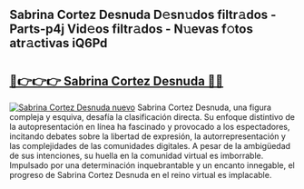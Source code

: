 ## Sabrina Cortez Desnuda D𝚎sn𝚞dos filtr𝚊dos - Parts-p4j Vid𝚎os filtr𝚊dos - N𝚞evas f𝚘tos atr𝚊ctivas iQ6Pd

# <h2><a href="http://mb5bkve.tromn.icu/?c=Sabrina+Cortez+Desnuda">🔗👉👉👉 Sabrina Cortez Desnuda 🔗🔗</a></h2>

[![Sabrina Cortez Desnuda nuevo](https://i.imgur.com/pEAQMta.gif)](http://mb5bkve.tromn.icu/?c=Sabrina+Cortez+Desnuda)
Sabrina Cortez Desnuda, una figura compleja y esquiva, desafía la clasificación directa. Su enfoque distintivo de la autopresentación en línea ha fascinado y provocado a los espectadores, incitando debates sobre la libertad de expresión, la autorrepresentación y las complejidades de las comunidades digitales. A pesar de la ambigüedad de sus intenciones, su huella en la comunidad virtual es imborrable. Impulsado por una determinación inquebrantable y un encanto innegable, el progreso de Sabrina Cortez Desnuda en el reino virtual es implacable.
